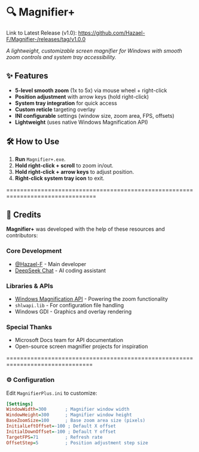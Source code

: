 # 🔍 Magnifier+ 

Link to Latest Release (v1.0): https://github.com/Hazael-F/Magnifier-/releases/tag/v1.0.0

*A lightweight, customizable screen magnifier for Windows with smooth zoom controls and system tray accessibility.*

## ✨ Features
- **5-level smooth zoom** (1x to 5x) via mouse wheel + right-click
- **Position adjustment** with arrow keys (hold right-click)
- **System tray integration** for quick access
- **Custom reticle** targeting overlay
- **INI configurable** settings (window size, zoom area, FPS, offsets)
- **Lightweight** (uses native Windows Magnification API)

## 🛠️ How to Use
1. **Run** `Magnifier+.exe`.
2. **Hold right-click + scroll** to zoom in/out.
3. **Hold right-click + arrow keys** to adjust position.
4. **Right-click system tray icon** to exit.

================================================================================

## 🙏 Credits

**Magnifier+** was developed with the help of these resources and contributors:

### Core Development
- [@Hazael-F](https://github.com/Hazael-F) - Main developer
- [DeepSeek Chat](https://deepseek.com) - AI coding assistant

### Libraries & APIs
- [Windows Magnification API](https://learn.microsoft.com/en-us/windows/win32/api/_magapi/) - Powering the zoom functionality
- `shlwapi.lib` - For configuration file handling
- Windows GDI - Graphics and overlay rendering

### Special Thanks
- Microsoft Docs team for API documentation
- Open-source screen magnifier projects for inspiration

===============================================================================

### ⚙️ Configuration
Edit `MagnifierPlus.ini` to customize:
```ini
[Settings]
WindowWidth=300       ; Magnifier window width
WindowHeight=300      ; Magnifier window height
BaseZoomSize=100      ; Base zoom area size (pixels)
InitialLeftOffset=-100 ; Default X offset
InitialDownOffset=-100 ; Default Y offset
TargetFPS=71          ; Refresh rate
OffsetStep=5          ; Position adjustment step size
